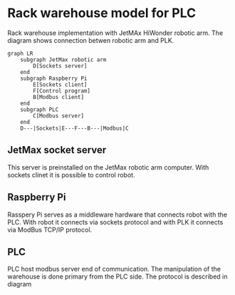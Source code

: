 # Rack warehouse model for PLC

Rack warehouse implementation with JetMAx HiWonder robotic arm. The diagram shows connection betwen robotic arm and PLK.

```mermaid
graph LR
    subgraph JetMax robotic arm 
        D[Sockets server]
    end
    subgraph Raspberry Pi
        E[Sockets client]
        F[Control program]
        B[Modbus client]
    end
    subgraph PLC
        C[Modbus server]
    end
    D---|Sockets|E---F---B---|Modbus|C
```

## JetMax socket server
This server is preinstalled on the JetMax robotic arm computer. With sockets clinet it is possible to control robot.

## Raspberry Pi
Rasspery Pi serves as a middleware hardware that connects robot with the PLC. With robot it connects via sockets protocol and with PLK it connects via ModBus TCP/IP protocol. 

## PLC
PLC host modbus server end of communication. The manipulation of the warehouse is done primary from the PLC side. The protocol is described in diagram



